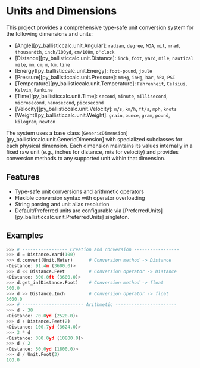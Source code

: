 # Units and Dimensions

This project provides a comprehensive type-safe unit conversion system for the following dimensions and units:

* [Angle][py_ballisticcalc.unit.Angular]: `radian`, `degree`, `MOA`, `mil`, `mrad`, `thousandth`, `inch/100yd`, `cm/100m`, `o'clock`
* [Distance][py_ballisticcalc.unit.Distance]: `inch`, `foot`, `yard`, `mile`, `nautical mile`, `mm`, `cm`, `m`, `km`, `line`
* [Energy][py_ballisticcalc.unit.Energy]: `foot-pound`, `joule`
* [Pressure][py_ballisticcalc.unit.Pressure]: `mmHg`, `inHg`, `bar`, `hPa`, `PSI`
* [Temperature][py_ballisticcalc.unit.Temperature]: `Fahrenheit`, `Celsius`, `Kelvin`, `Rankine`
* [Time][py_ballisticcalc.unit.Time]: `second`, `minute`, `millisecond`, `microsecond`, `nanosecond`, `picosecond`
* [Velocity][py_ballisticcalc.unit.Velocity]: `m/s`, `km/h`, `ft/s`, `mph`, `knots`
* [Weight][py_ballisticcalc.unit.Weight]: `grain`, `ounce`, `gram`, `pound`, `kilogram`, `newton`

The system uses a base class [`GenericDimension`][py_ballisticcalc.unit.GenericDimension] with specialized subclasses for each physical dimension. Each dimension maintains its values internally in a fixed raw unit (e.g., inches for distance, m/s for velocity) and provides conversion methods to any supported unit within that dimension.

## Features
* Type-safe unit conversions and arithmetic operators
* Flexible conversion syntax with operator overloading
* String parsing and unit alias resolution
* Default/Preferred units are configurable via [PreferredUnits][py_ballisticcalc.unit.PreferredUnits] singleton.

## Examples
```python
>>> # ----------------- Creation and conversion -----------------
>>> d = Distance.Yard(100)  
>>> d.convert(Unit.Meter)      # Conversion method -> Distance
<Distance: 91.4m (3600.0)>
>>> d << Distance.Feet         # Conversion operator -> Distance
<Distance: 300.0ft (3600.0)>
>>> d.get_in(Distance.Foot)    # Conversion method -> float
300.0
>>> d >> Distance.Inch         # Conversion operator -> float
3600.0
>>> # ----------------------- Arithmetic -----------------------
>>> d - 30
<Distance: 70.0yd (2520.0)>
>>> d + Distance.Feet(2)
<Distance: 100.7yd (3624.0)>
>>> 3 * d
<Distance: 300.0yd (10800.0)>
>>> d / 2
<Distance: 50.0yd (1800.0)>
>>> d / Unit.Foot(3)
100.0
```    
